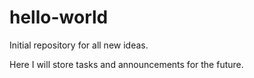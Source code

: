 # hello-world

Initial repository for all new ideas.

Here I will store tasks and announcements for the future.
